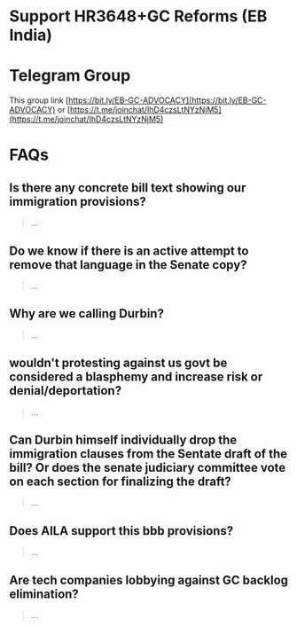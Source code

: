# Support HR3648+GC Reforms (EB India)

# Telegram Group
This group link [https://bit.ly/EB-GC-ADVOCACY](https://bit.ly/EB-GC-ADVOCACY) or [https://t.me/joinchat/IhD4czsLtNYzNjM5](https://t.me/joinchat/IhD4czsLtNYzNjM5)

# FAQs

## Is there any concrete bill text showing our immigration provisions? 
> ...

## Do we know if there is an active attempt to remove that language in the Senate copy? 
> ...

## Why are we calling Durbin? 
> ...

## wouldn't protesting against us govt be considered a blasphemy and increase risk or denial/deportation? 
> ...

## Can Durbin himself individually drop the immigration clauses from the Sentate draft of the bill? Or does the senate judiciary committee vote on each section for finalizing the draft? 
> ...

## Does AILA support this bbb provisions?  
> ...

## Are tech companies lobbying against GC backlog elimination?
> ...
